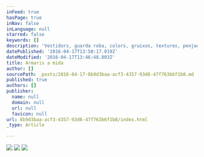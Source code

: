 ```yaml
---
inFeed: true
hasPage: true
inNav: false
inLanguage: null
starred: false
keywords: []
description: 'Vestidors, guarda roba, colors, gruixos, textures, penjadors, calaixos, sabaters, '
datePublished: '2016-04-17T13:50:17.019Z'
dateModified: '2016-04-17T13:46:48.803Z'
title: Armaris a mida
author: []
sourcePath: _posts/2016-04-17-8b9d3baa-acf3-4357-93d6-47f763b6f1b8.md
published: true
authors: []
publisher:
  name: null
  domain: null
  url: null
  favicon: null
url: 8b9d3baa-acf3-4357-93d6-47f763b6f1b8/index.html
_type: Article

---
```

![](https://the-grid-user-content.s3-us-west-2.amazonaws.com/60d67b14-9500-4207-9f0c-f80c1f0251ab.png)
![](https://the-grid-user-content.s3-us-west-2.amazonaws.com/be9d3caa-aaae-4034-8b71-85f7c84897e9.png)
![](https://the-grid-user-content.s3-us-west-2.amazonaws.com/1ea6041c-1944-40cd-966c-77030af4de26.png)